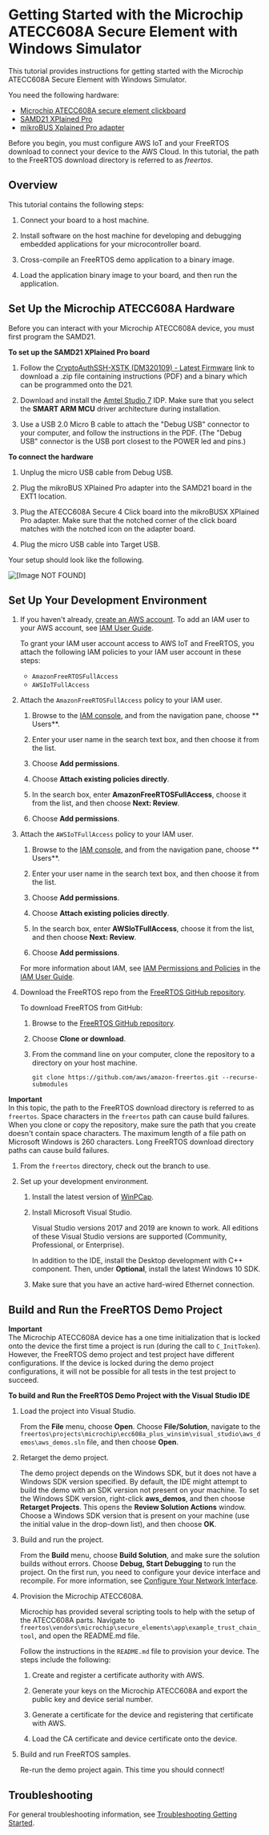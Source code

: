 # Getting Started with the Microchip ATECC608A Secure Element with Windows Simulator<a name="getting_started_atecc608a"></a>

This tutorial provides instructions for getting started with the Microchip ATECC608A Secure Element with Windows Simulator\.

You need the following hardware:
+ [Microchip ATECC608A secure element clickboard](https://www.mikroe.com/secure-4-click)
+ [ SAMD21 XPlained Pro](https://www.microchipdirect.com/product/ATSAMD21-XPRO?dfw_tracker=64197-ATSAMD21-XPRO&gclid=EAIaIQobChMIn5jIuM3C5QIVk_5kCh1m1Ag4EAQYASABEgLKtfD_BwE)
+ [ mikroBUS Xplained Pro adapter](https://www.microchip.com/Developmenttools/ProductDetails/ATMBUSADAPTER-XPRO)

Before you begin, you must configure AWS IoT and your FreeRTOS download to connect your device to the AWS Cloud\.  In this tutorial, the path to the FreeRTOS download directory is referred to as *freertos*\.

## Overview<a name="gsg-atcc608a-overview"></a>

This tutorial contains the following steps:

1. Connect your board to a host machine\.

1. Install software on the host machine for developing and debugging embedded applications for your microcontroller board\.

1. Cross\-compile an FreeRTOS demo application to a binary image\.

1. Load the application binary image to your board, and then run the application\.

## Set Up the Microchip ATECC608A Hardware<a name="gsg-atcc608a-setup"></a>

Before you can interact with your Microchip ATECC608A device, you must first program the SAMD21\.

**To set up the SAMD21 XPlained Pro board**

1. Follow the [CryptoAuthSSH\-XSTK \(DM320109\) \- Latest Firmware](http://ww1.microchip.com/downloads/en/DeviceDoc/ATCRYPTOAUTHSSH-XSTK_v1.0.1.zip) link to download a \.zip file containing instructions \(PDF\) and a binary which can be programmed onto the D21\.

1. Download and install the [Amtel Studio 7](https://www.microchip.com/mplab/avr-support/atmel-studio-7) IDP\. Make sure that you select the **SMART ARM MCU** driver architecture during installation\.

1. Use a USB 2\.0 Micro B cable to attach the "Debug USB" connector to your computer, and follow the instructions in the PDF\. \(The "Debug USB" connector is the USB port closest to the POWER led and pins\.\)

**To connect the hardware**

1. Unplug the micro USB cable from Debug USB\.

1. Plug the mikroBUS XPlained Pro adapter into the SAMD21 board in the EXT1 location\.

1. Plug the ATECC608A Secure 4 Click board into the mikroBUSX XPlained Pro adapter\. Make sure that the notched corner of the click board matches with the notched icon on the adapter board\.

1. Plug the micro USB cable into Target USB\.

Your setup should look like the following\.

![\[Image NOT FOUND\]](http://docs.aws.amazon.com/freertos/latest/userguide/images/samd21.png)

## Set Up Your Development Environment<a name="gsg-atecc608a-setup-dev-env"></a>

1. If you haven't already, [create an AWS account](https://aws.amazon.com/premiumsupport/knowledge-center/create-and-activate-aws-account/)\. To add an IAM user to your AWS account, see [IAM User Guide](https://docs.aws.amazon.com/IAM/latest/UserGuide/)\.

   To grant your IAM user account access to AWS IoT and FreeRTOS, you attach the following IAM policies to your IAM user account in these steps:
   + `AmazonFreeRTOSFullAccess`
   + `AWSIoTFullAccess`

1. Attach the `AmazonFreeRTOSFullAccess` policy to your IAM user\.

   1. Browse to the [IAM console](https://console.aws.amazon.com/iam/home), and from the navigation pane, choose ** Users**\.

   1. Enter your user name in the search text box, and then choose it from the list\.

   1. Choose **Add permissions**\.

   1. Choose **Attach existing policies directly**\.

   1. In the search box, enter **AmazonFreeRTOSFullAccess**, choose it from the list, and then choose **Next: Review**\.

   1. Choose **Add permissions**\.

1. Attach the `AWSIoTFullAccess` policy to your IAM user\.

   1. Browse to the [IAM console](https://console.aws.amazon.com/iam/home), and from the navigation pane, choose ** Users**\.

   1. Enter your user name in the search text box, and then choose it from the list\.

   1. Choose **Add permissions**\.

   1. Choose **Attach existing policies directly**\.

   1. In the search box, enter **AWSIoTFullAccess**, choose it from the list, and then choose **Next: Review**\.

   1. Choose **Add permissions**\.

   For more information about IAM, see [IAM Permissions and Policies](https://docs.aws.amazon.com/IAM/latest/UserGuide/introduction_access-management.html) in the [IAM User Guide](https://docs.aws.amazon.com/IAM/latest/UserGuide/)\.

1. Download the FreeRTOS repo from  the [FreeRTOS GitHub repository](https://github.com/aws/amazon-freertos)\.

   To download FreeRTOS from GitHub:

   1. Browse to the [FreeRTOS GitHub repository](https://github.com/aws/amazon-freertos)\.

   1. Choose **Clone or download**\.

   1. From the command line on your computer, clone the repository to a directory on your host machine\.

      ```
      git clone https://github.com/aws/amazon-freertos.git --recurse-submodules
      ```
**Important**  
In this topic, the path to the FreeRTOS download directory is referred to as `freertos`\.
Space characters in the `freertos` path can cause build failures\. When you clone or copy the repository, make sure the path that you create doesn't contain space characters\.
The maximum length of a file path on Microsoft Windows is 260 characters\. Long FreeRTOS download directory paths can cause build failures\.

   1. From the `freertos` directory, check out the branch to use\.

1. Set up your development environment\.

   1. Install the latest version of [WinPCap](https://www.winpcap.org)\.

   1. Install Microsoft Visual Studio\.

      Visual Studio versions 2017 and 2019 are known to work\. All editions of these Visual Studio versions are supported \(Community, Professional, or Enterprise\)\.

      In addition to the IDE, install the Desktop development with C\+\+ component\. Then, under **Optional**, install the latest Windows 10 SDK\. 

   1. Make sure that you have an active hard\-wired Ethernet connection\.

## Build and Run the FreeRTOS Demo Project<a name="gsg-atecc608a-build-and-run"></a>

**Important**  
The Microchip ATECC608A device has a one time initialization that is locked onto the device the first time a project is run \(during the call to `C_InitToken`\)\. However, the FreeRTOS demo project and test project have different configurations\. If the device is locked during the demo project configurations, it will not be possible for all tests in the test project to succeed\.

**To build and Run the FreeRTOS Demo Project with the Visual Studio IDE**

1. Load the project into Visual Studio\.

   From the **File** menu, choose **Open**\. Choose **File/Solution**, navigate to the `freertos\projects\microchip\ecc608a_plus_winsim\visual_studio\aws_demos\aws_demos.sln` file, and then choose **Open**\.

1. Retarget the demo project\.

   The demo project depends on the Windows SDK, but it does not have a Windows SDK version specified\. By default, the IDE might attempt to build the demo with an SDK version not present on your machine\. To set the Windows SDK version, right\-click **aws\_demos**, and then choose **Retarget Projects**\. This opens the **Review Solution Actions** window\. Choose a Windows SDK version that is present on your machine \(use the initial value in the drop\-down list\), and then choose **OK**\.

1. Build and run the project\.

   From the **Build** menu, choose **Build Solution**, and make sure the solution builds without errors\. Choose **Debug, Start Debugging** to run the project\. On the first run, you need to configure your device interface and recompile\. For more information, see [Configure Your Network Interface](getting_started_windows.md#win-network-interface)\.

1. Provision the Microchip ATECC608A\.

   Microchip has provided several scripting tools to help with the setup of the ATECC608A parts\. Navigate to `freertos\vendors\microchip\secure_elements\app\example_trust_chain_tool`, and open the README\.md file\.

   Follow the instructions in the `README.md` file to provision your device\. The steps include the following:

   1. Create and register a certificate authority with AWS\.

   1. Generate your keys on the Microchip ATECC608A and export the public key and device serial number\.

   1. Generate a certificate for the device and registering that certificate with AWS\.

   1. Load the CA certificate and device certificate onto the device\.

1. Build and run FreeRTOS samples\. 

   Re\-run the demo project again\. This time you should connect\!

## Troubleshooting<a name="ecc680a-troubleshooting"></a>

For general troubleshooting information, see [Troubleshooting Getting Started](gsg-troubleshooting.md)\.